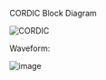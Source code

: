 CORDIC Block Diagram

![CORDIC](https://github.com/user-attachments/assets/9fc60995-fcec-4ddc-9009-21de4635d9cf)

Waveform:

![image](https://github.com/user-attachments/assets/206a453a-a008-45b7-8278-cc5c98f5e297)
